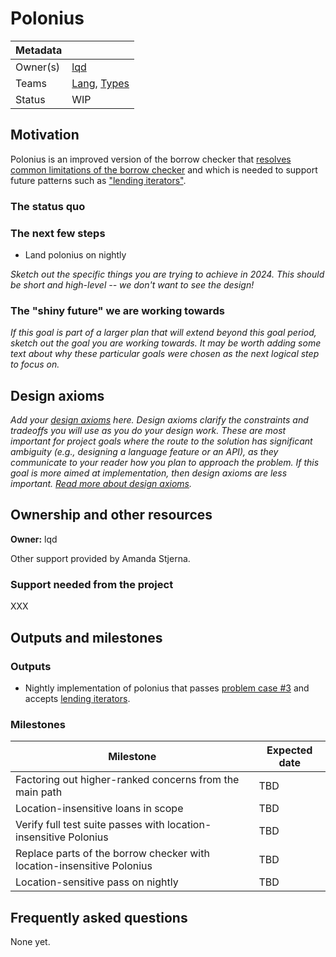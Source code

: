 # Polonius

| Metadata |                 |
| -------- | --------------- |
| Owner(s) | [lqd]           |
| Teams    | [Lang], [Types] |
| Status   | WIP             |

[lqd]: https://github.com/lqd
[Lang]: https://www.rust-lang.org/governance/teams/lang
[Types]: https://www.rust-lang.org/governance/teams/compiler#team-types

## Motivation

Polonius is an improved version of the borrow checker that [resolves common limitations of the borrow checker][pc3] and which is needed to support future patterns such as ["lending iterators"][#92985].

[pc3]: https://blog.rust-lang.org/inside-rust/2023/10/06/polonius-update.html#background-on-polonius
[#92985]: https://github.com/rust-lang/rust/issues/92985

### The status quo

### The next few steps

* Land polonius on nightly

*Sketch out the specific things you are trying to achieve in 2024. This should be short and high-level -- we don't want to see the design!*

### The "shiny future" we are working towards

*If this goal is part of a larger plan that will extend beyond this goal period, sketch out the goal you are working towards. It may be worth adding some text about why these particular goals were chosen as the next logical step to focus on.*

## Design axioms

*Add your [design axioms][da] here. Design axioms clarify the constraints and tradeoffs you will use as you do your design work. These are most important for project goals where the route to the solution has significant ambiguity (e.g., designing a language feature or an API), as they communicate to your reader how you plan to approach the problem. If this goal is more aimed at implementation, then design axioms are less important. [Read more about design axioms][da].*

[da]: ../about/design_axioms.md

## Ownership and other resources

**Owner:** lqd

Other support provided by Amanda Stjerna.

### Support needed from the project

XXX

## Outputs and milestones

### Outputs

* Nightly implementation of polonius that passes [problem case #3][pc3] and accepts [lending iterators][#92985].

### Milestones

| Milestone                                                              | Expected date |
| ---------------------------------------------------------------------- | ------------- |
| Factoring out higher-ranked concerns from the main path                | TBD           |
| Location-insensitive loans in scope                                    | TBD           |
| Verify full test suite passes with location-insensitive Polonius       | TBD           |
| Replace parts of the borrow checker with location-insensitive Polonius | TBD           |
| Location-sensitive pass on nightly                                     | TBD           |

## Frequently asked questions

None yet.
